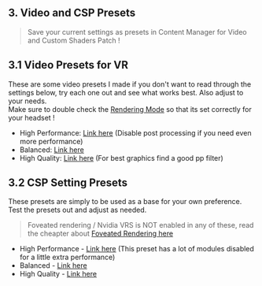 ## 3. Video and CSP Presets
> Save your current settings as presets in Content Manager for Video and Custom Shaders Patch !

## 3.1 Video Presets for VR
These are some video presets I made if you don't want to read through the settings below, try each one out and see what works best. Also adjust to your needs.  
Make sure to double check the <ins>Rendering Mode</ins> so that its set correctly for your headset !  

- High Performance: [Link here](https://acstuff.club/s/lW4B) (Disable post processing if you need even more performance)  
- Balanced: [Link here](https://acstuff.club/s/oFw)
- High Quality: [Link here](https://acstuff.club/s/hPvJ) (For best graphics find a good pp filter)

## 3.2 CSP Setting Presets
These presets are simply to be used as a base for your own preference. Test the presets out and adjust as needed.  
> Foveated rendering / Nvidia VRS is NOT enabled in any of these, read the cheapter about [Foveated Rendering here](foveated-rendering)  

- High Performance - [Link here](https://acstuff.club/s/MbOb) (This preset has a lot of modules disabled for a little extra performance)  
- Balanced - [Link here](https://acstuff.club/s/l1xe)  
- High Quality - [Link here](https://acstuff.club/s/fi4I)  
